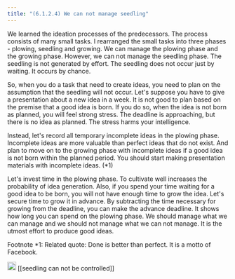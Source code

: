 ```yaml
---
title: "(6.1.2.4) We can not manage seedling"
---
```


We learned the ideation processes of the predecessors. The process consists of many small tasks. I rearranged the small tasks into three phases - plowing, seedling and growing. We can manage the plowing phase and the growing phase. However, we can not manage the seedling phase. The seedling is not generated by effort. The seedling does not occur just by waiting. It occurs by chance.

So, when you do a task that need to create ideas, you need to plan on the assumption that the seedling will not occur. Let's suppose you have to give a presentation about a new idea in a week. It is not good to plan based on the premise that a good idea is born. If you do so, when the idea is not born as planned, you will feel strong stress. The deadline is approaching, but there is no idea as planned. The stress harms your intelligence.

Instead, let's record all temporary incomplete ideas in the plowing phase. Incomplete ideas are more valuable than perfect ideas that do not exist.  And plan to move on to the growing phase with incomplete ideas if a good idea is not born within the planned period. You should start making presentation materials with incomplete ideas. (*1)

Let's invest time in the plowing phase. To cultivate well increases the probability of idea generation. Also, if you spend your time waiting for a good idea to be born, you will not have enough time to grow the idea. Let's secure time to grow it in advance. By subtracting the time necessary for growing from the deadline, you can make the advance deadline. It shows how long you can spend on the plowing phase. We should manage what we can manage and we should not manage what we can not manage. It is the utmost effort to produce good ideas.

Footnote *1: Related quote: Done is better than perfect. It is a motto of Facebook.

<img src='https://scrapbox.io/api/pages/nishio/en/icon' alt='en.icon' height="19.5"/>
[[seedling can not be controlled]]
